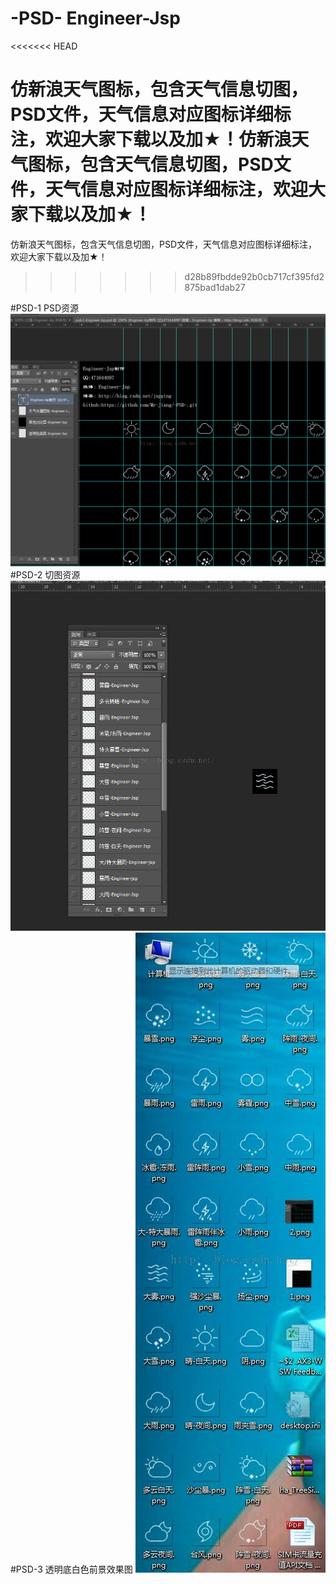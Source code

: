 # -PSD- Engineer-Jsp 
<<<<<<< HEAD

仿新浪天气图标，包含天气信息切图，PSD文件，天气信息对应图标详细标注，欢迎大家下载以及加★！仿新浪天气图标，包含天气信息切图，PSD文件，天气信息对应图标详细标注，欢迎大家下载以及加★！
=======
仿新浪天气图标，包含天气信息切图，PSD文件，天气信息对应图标详细标注，欢迎大家下载以及加★！
>>>>>>> d28b89fbdde92b0cb717cf395fd2875bad1dab27

#PSD-1 PSD资源
![image](https://github.com/Mr-Jiang/-PSD-/blob/master/PSD-img-commit/PSD_1.png)
#PSD-2 切图资源
![image](https://github.com/Mr-Jiang/-PSD-/blob/master/PSD-img-commit/PSD_2.png)
#PSD-3 透明底白色前景效果图
![image](https://github.com/Mr-Jiang/-PSD-/blob/master/PSD-img-commit/PSD_3.jpg)
